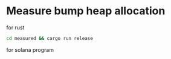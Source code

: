 # Measure bump heap allocation


for rust
```bash
cd measured && cargo run release
```

for solana program
